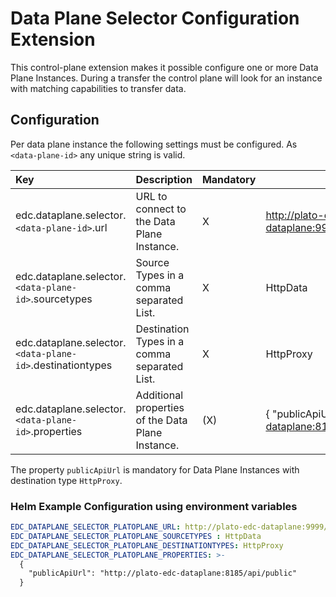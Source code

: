 # Data Plane Selector Configuration Extension

This control-plane extension makes it possible configure one or more Data Plane Instances. During a transfer the control
plane will look for an instance with matching capabilities to transfer data.

## Configuration

Per data plane instance the following settings must be configured. As `<data-plane-id>` any unique string is valid.

| Key                                                         | Description                                       | Mandatory | Example                                                          |
|:------------------------------------------------------------|:--------------------------------------------------|-----------|------------------------------------------------------------------|
| edc.dataplane.selector.``<data-plane-id>``.url              | URL to connect to the Data Plane Instance.        | X         | <http://plato-edc-dataplane:9999/api/dataplane/control>          |
| edc.dataplane.selector.``<data-plane-id>``.sourcetypes      | Source Types in a comma separated List.           | X         | HttpData                                                         |
| edc.dataplane.selector.``<data-plane-id>``.destinationtypes | Destination Types in a comma separated List.      | X         | HttpProxy                                                        |
| edc.dataplane.selector.``<data-plane-id>``.properties       | Additional properties of the Data Plane Instance. | (X)       | { "publicApiUrl": "<http://plato-edc-dataplane:8185/api/public>" } |

The property `publicApiUrl` is mandatory for Data Plane Instances with destination type `HttpProxy`.

### Helm Example Configuration using environment variables

```yaml
EDC_DATAPLANE_SELECTOR_PLATOPLANE_URL: http://plato-edc-dataplane:9999/api/dataplane/control
EDC_DATAPLANE_SELECTOR_PLATOPLANE_SOURCETYPES : HttpData
EDC_DATAPLANE_SELECTOR_PLATOPLANE_DESTINATIONTYPES: HttpProxy
EDC_DATAPLANE_SELECTOR_PLATOPLANE_PROPERTIES: >-
  { 
    "publicApiUrl": "http://plato-edc-dataplane:8185/api/public"
  }
```
